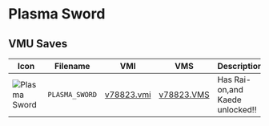 # Plasma Sword

## VMU Saves

| Icon | Filename | VMI | VMS | Description |
|------|----------|-----|-----|-------------|
| ![Plasma Sword](../icons/PLASMA_SWORD.GIF) | `PLASMA_SWORD` | [v78823.vmi](v78823.vmi) | [v78823.VMS](v78823.VMS) | Has Rai-on,and Kaede unlocked!! 
